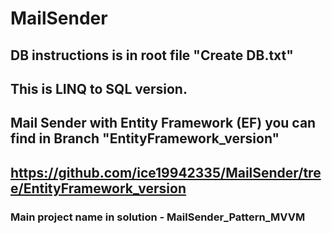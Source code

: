 # MailSender

## DB instructions is in root file "Create DB.txt"
## This is LINQ to SQL version.

## Mail Sender with Entity Framework (EF) you can find in Branch "EntityFramework_version"
## https://github.com/ice19942335/MailSender/tree/EntityFramework_version

### Main project name in solution - MailSender_Pattern_MVVM
